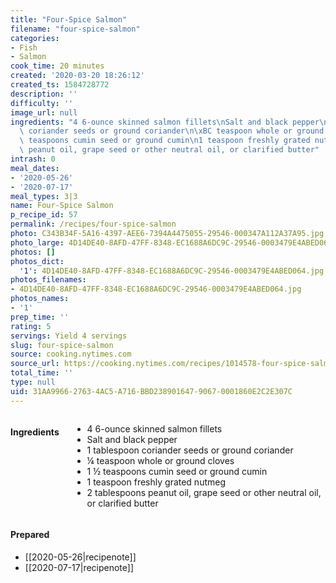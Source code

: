 ```yaml
---
title: "Four-Spice Salmon"
filename: "four-spice-salmon"
categories:
- Fish
- Salmon
cook_time: 20 minutes
created: '2020-03-20 18:26:12'
created_ts: 1584728772
description: ''
difficulty: ''
image_url: null
ingredients: "4 6-ounce skinned salmon fillets\nSalt and black pepper\n1 tablespoon\
  \ coriander seeds or ground coriander\n\xBC teaspoon whole or ground cloves\n1 \xBD\
  \ teaspoons cumin seed or ground cumin\n1 teaspoon freshly grated nutmeg\n2 tablespoons\
  \ peanut oil, grape seed or other neutral oil, or clarified butter"
intrash: 0
meal_dates:
- '2020-05-26'
- '2020-07-17'
meal_types: 3|3
name: Four-Spice Salmon
p_recipe_id: 57
permalink: /recipes/four-spice-salmon
photo: C343B34F-5A16-4397-AEE6-7394A4475055-29546-000347A112A37A95.jpg
photo_large: 4D14DE40-8AFD-47FF-8348-EC1688A6DC9C-29546-0003479E4ABED064.jpg
photos: []
photos_dict:
  '1': 4D14DE40-8AFD-47FF-8348-EC1688A6DC9C-29546-0003479E4ABED064.jpg
photos_filenames:
- 4D14DE40-8AFD-47FF-8348-EC1688A6DC9C-29546-0003479E4ABED064.jpg
photos_names:
- '1'
prep_time: ''
rating: 5
servings: Yield 4 servings
slug: four-spice-salmon
source: cooking.nytimes.com
source_url: https://cooking.nytimes.com/recipes/1014578-four-spice-salmon?action=click&module=Global%20Search%20Recipe%20Card&pgType=search&rank=11
total_time: ''
type: null
uid: 31AA9966-2763-4AC5-A716-BBD238901647-9067-0001860E2C2E307C
---
```

<div class="large-8 medium-7 columns" id="writeup">	</div><!-- #writeup -->
</div><!-- #row-one -->
<div class="row" id="row-two">	<div class="medium-4 small-5 columns"><h4 id="ingredients">Ingredients</h4><div class="box box-ingredients content"><ul>
<li>4 6-ounce skinned salmon fillets</li>
<li>Salt and black pepper</li>
<li>1 tablespoon coriander seeds or ground coriander</li>
<li>¼ teaspoon whole or ground cloves</li>
<li>1 ½ teaspoons cumin seed or ground cumin</li>
<li>1 teaspoon freshly grated nutmeg</li>
<li>2 tablespoons peanut oil, grape seed or other neutral oil, or clarified butter</li>
</ul>
</div>	</div>	<div class="medium-6 small-7 columns">	</div>	<div class="medium-2 columns" id="photo-sidebar">		<div class="" id="meals"><h4>Prepared</h4><ul>
<li>[[2020-05-26|recipenote]]</li>
<li>[[2020-07-17|recipenote]]</li>
</ul>
		</div>
